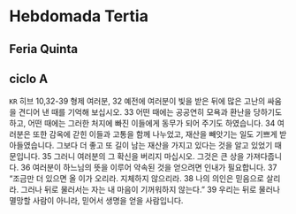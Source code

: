 # Hebdomada Tertia

## Feria Quinta

## ciclo A
`KR` 히브 10,32-39
형제 여러분, 32 예전에 여러분이 빛을 받은 뒤에
많은 고난의 싸움을 견디어 낸 때를 기억해 보십시오.
33 어떤 때에는 공공연히 모욕과 환난을 당하기도 하고,
어떤 때에는 그러한 처지에 빠진 이들에게 동무가 되어 주기도 하였습니다.
34 여러분은 또한 감옥에 갇힌 이들과 고통을 함께 나누었고,
재산을 빼앗기는 일도 기쁘게 받아들였습니다.
그보다 더 좋고 또 길이 남는 재산을 가지고 있다는 것을 알고 있었기 때문입니다.
35 그러니 여러분의 그 확신을 버리지 마십시오.
그것은 큰 상을 가져다줍니다.
36 여러분이 하느님의 뜻을 이루어 약속된 것을 얻으려면 인내가 필요합니다.
37 “조금만 더 있으면 올 이가 오리라. 지체하지 않으리라.
38 나의 의인은 믿음으로 살리라.
그러나 뒤로 물러서는 자는 내 마음이 기꺼워하지 않는다.”
39 우리는 뒤로 물러나 멸망할 사람이 아니라,
믿어서 생명을 얻을 사람입니다.